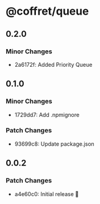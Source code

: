 # @coffret/queue

## 0.2.0

### Minor Changes

- 2a6172f: Added Priority Queue

## 0.1.0

### Minor Changes

- 1729dd7: Add .npmignore

### Patch Changes

- 93699c8: Update package.json

## 0.0.2

### Patch Changes

- a4e60c0: Initial release 🚀
